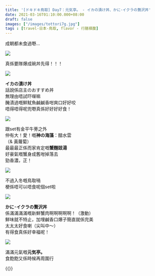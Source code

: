 ```yaml
---
title: '[ドキドキ鳥取] Day7：元気亭。 - イカの漬け丼、かに･イクラの贅沢丼'
date: 2021-03-16T01:10:00.000+08:00
draft: false
images: ["/images/tottori7g.jpg"]
tags : [travel-日本-鳥取, flavor - 行膳積腹]
---
```


成朝都未食過嘢...  

![](/images/tottori7g1.jpg)

真係要隊爆成碗丼先得！！！  

![](/images/tottori7g2.jpg)

**イカの漬け丼**  
話說係店主のおすすめ丼  
無理由唔試吓㗎嘛  
醃漬過嘅鮮魷魚鹹鹹香咁爽口好好咬  
唔得唔得呢兜嘢真係好好好好食！  

![](/images/tottori7g3.jpg)

跟set有金平牛蒡之外  
仲有大！愛！嘅**神の海藻**：醋水雲  
（& 黃蘿蔔）  
最最最正係而家肯定嘅**蟹麵豉湯**  
好豪氣嘅蟹身成舊咁掉落去  
勁香濃，正！  

![](/images/tottori7g4.jpg)

不過入冬嘅鳥取喎  
梗係唔可以唔食呢個set啦  

![](/images/tottori7g.jpg)

**かに･イクラの贅沢丼**  
係滿滿滿滿嘅新鮮蟹肉啊啊啊啊啊！（激動）  
鮮味就不特止，加埋鹹香口爆子簡直就係完美  
太太太好食喇（尖叫中～）  
有得食真係好幸福呢！  

![](/images/tottori7g5.jpg)

滿滿元氣嘅**元気亭。**  
食飽飽又係時候再周圍行    
  
  
{{<tottori>}}  
